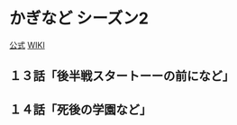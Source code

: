 # かぎなど シーズン2

[公式](https://kaginado.com/) 
[WIKI](https://ja.wikipedia.org/wiki/%E3%81%8B%E3%81%8E%E3%81%AA%E3%81%A9) 

## １３話「後半戦スタートーーの前になど」

## １４話「死後の学園など」
